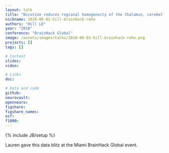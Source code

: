 ```yaml
---
layout: talk
title: "Nicotine reduces regional homogeneity of the thalamus, cerebellum, and superior temporal gyrus of abstinent cigarette smokers"
nickname: 2018-06-01-hill-brainhack-reho
authors: "Hill LD"
year: "2018"
conference: "BrainHack Global"
image: /assets/images/talks/2018-06-01-hill-brainhack-reho.png
projects: []
tags: []

# Content
slides:
video:

# Links
doi:

# Data and code
github:
neurovault:
openneuro:
figshare:
figshare_names:
osf:
f1000:
---
```

{% include JB/setup %}

Lauren gave this data blitz at the Miami BrainHack Global event.
